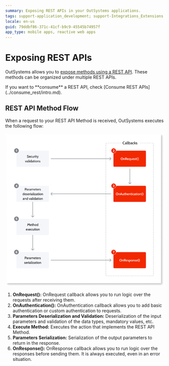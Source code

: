 ```yaml
---
summary: Exposing REST APIs in your OutSystems applications.
tags: support-application_development; support-Integrations_Extensions
locale: en-us
guid: 79ddbf86-371c-41cf-b9c9-45545b74957f
app_type: mobile apps, reactive web apps
---
```


# Exposing REST APIs

OutSystems allows you to [expose methods using a REST API](<expose-a-rest-api.md>). These methods can be organized under multiple REST APIs.

<div class="info" markdown="1">
If you want to **consume** a REST API, check [Consume REST APIs](../consume_rest/intro.md).

</div>


## REST API Method Flow

When a request to your REST API Method is received, OutSystems executes the following flow:

![](images/rest-expose-method-flow-diag.png)

1. **OnRequest():** OnRequest callback allows you to run logic over the requests after receiving them. 
1. **OnAuthentication():** OnAuthentication callback allows you to add basic authentication or custom authentication to requests. 
1. **Parameters Deserialization and Validation:** Deserialization of the input parameters and validation of the data types, mandatory values, etc. 
1. **Execute Method:** Executes the action that implements the REST API Method. 
1. **Parameters Serialization:** Serialization of the output parameters to return in the response. 
1. **OnResponse():** OnResponse callback allows you to run logic over the responses before sending them. It is always executed, even in an error situation. 
